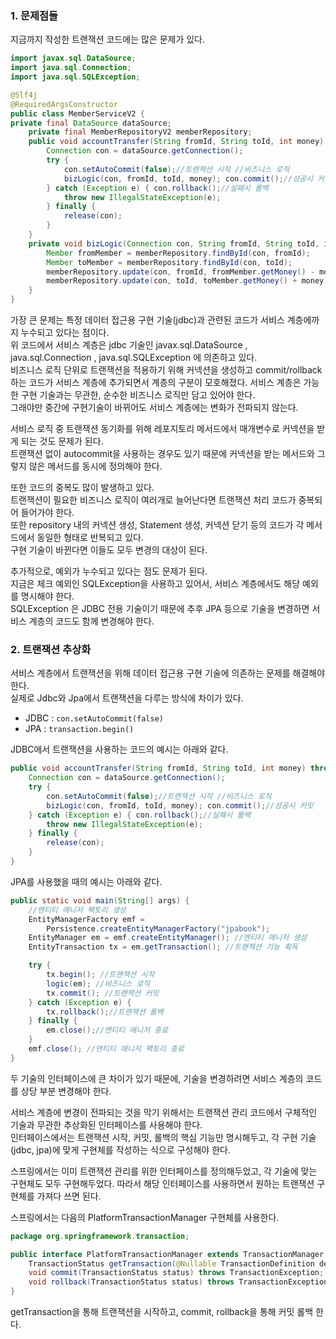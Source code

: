 ### 1. 문제점들

지금까지 작성한 트랜잭션 코드에는 많은 문제가 있다.  

```java
import javax.sql.DataSource;
import java.sql.Connection;
import java.sql.SQLException;

@Slf4j
@RequiredArgsConstructor
public class MemberServiceV2 {
private final DataSource dataSource;
    private final MemberRepositoryV2 memberRepository;
    public void accountTransfer(String fromId, String toId, int money) throws SQLException {
        Connection con = dataSource.getConnection();
        try {
            con.setAutoCommit(false);//트랜잭션 시작 //비즈니스 로직
            bizLogic(con, fromId, toId, money); con.commit();//성공시 커밋
        } catch (Exception e) { con.rollback();//실패시 롤백
            throw new IllegalStateException(e);
        } finally {
            release(con);
        }
    }
    private void bizLogic(Connection con, String fromId, String toId, int money) throws SQLException {
        Member fromMember = memberRepository.findById(con, fromId);
        Member toMember = memberRepository.findById(con, toId);
        memberRepository.update(con, fromId, fromMember.getMoney() - money);
        memberRepository.update(con, toId, toMember.getMoney() + money);
    }
}
```

가장 큰 문제는 특정 데이터 접근용 구현 기술(jdbc)과 관련된 코드가 서비스 계층에까지 누수되고 있다는 점이다.  
위 코드에서 서비스 계층은 jdbc 기술인 javax.sql.DataSource , java.sql.Connection , java.sql.SQLException 에 의존하고 있다.  
비즈니스 로직 단위로 트랜잭션을 적용하기 위해 커넥션을 생성하고 commit/rollback 하는 코드가 서비스 계층에 추가되면서 계층의 구분이 모호해졌다.
서비스 계층은 가능한 구현 기술과는 무관한, 순수한 비즈니스 로직만 담고 있어야 한다.  
그래야만 중간에 구현기술이 바뀌어도 서비스 계층에는 변화가 전파되지 않는다.

서비스 로직 중 트랜잭션 동기화를 위해 레포지토리 메서드에서 매개변수로 커넥션을 받게 되는 것도 문제가 된다.  
트랜잭션 없이 autocommit을 사용하는 경우도 있기 때문에 커넥션을 받는 메서드와 그렇지 않은 메서드를 동시에 정의해야 한다.  

또한 코드의 중복도 많이 발생하고 있다.  
트랜잭션이 필요한 비즈니스 로직이 여러개로 늘어난다면 트랜잭션 처리 코드가 중복되어 들어가야 한다.  
또한 repository 내의 커넥션 생성, Statement 생성, 커넥션 닫기 등의 코드가 각 메서드에서 동일한 형태로 반복되고 있다.  
구현 기술이 바뀐다면 이들도 모두 변경의 대상이 된다.

추가적으로, 예외가 누수되고 있다는 점도 문제가 된다.  
지금은 체크 예외인 SQLException을 사용하고 있어서, 서비스 계층에서도 해당 예외를 명시해야 한다.  
SQLException 은 JDBC 전용 기술이기 때문에 추후 JPA 등으로 기술을 변경하면 서비스 계층의 코드도 함께 변경해야 한다.

### 2. 트랜잭션 추상화

서비스 계층에서 트랜잭션을 위해 데이터 접근용 구현 기술에 의존하는 문제를 해결해야 한다.  
실제로 Jdbc와 Jpa에서 트랜잭션을 다루는 방식에 차이가 있다.  

- JDBC : `con.setAutoCommit(false)`
- JPA : `transaction.begin()`

JDBC에서 트랜잭션을 사용하는 코드의 예시는 아래와 같다.  

```java
public void accountTransfer(String fromId, String toId, int money) throws SQLException {
    Connection con = dataSource.getConnection();
    try {
        con.setAutoCommit(false);//트랜잭션 시작 //비즈니스 로직
        bizLogic(con, fromId, toId, money); con.commit();//성공시 커밋
    } catch (Exception e) { con.rollback();//실패시 롤백
        throw new IllegalStateException(e);
    } finally {
        release(con);
    }
}
```

JPA를 사용했을 때의 예시는 아래와 같다.  

```java
public static void main(String[] args) {
    //엔티티 매니저 팩토리 생성
    EntityManagerFactory emf =
        Persistence.createEntityManagerFactory("jpabook");
    EntityManager em = emf.createEntityManager(); //엔티티 매니저 생성 
    EntityTransaction tx = em.getTransaction(); //트랜잭션 기능 획득

    try {
        tx.begin(); //트랜잭션 시작 
        logic(em); //비즈니스 로직 
        tx.commit(); //트랜잭션 커밋
    } catch (Exception e) { 
        tx.rollback();//트랜잭션 롤백
    } finally {
        em.close();//엔티티 매니저 종료
    }
    emf.close(); //엔티티 매니저 팩토리 종료
}

```

두 기술의 인터페이스에 큰 차이가 있기 때문에, 기술을 변경하려면 서비스 계층의 코드를 상당 부분 변경해야 한다.  

서비스 계층에 변경이 전파되는 것을 막기 위해서는 트랜잭션 관리 코드에서 구체적인 기술과 무관한 추상화된 인터페이스를 사용해야 한다.  
인터페이스에서는 트랜잭션 시작, 커밋, 롤백의 핵심 기능만 명시해두고, 각 구현 기술(jdbc, jpa)에 맞게 구현체를 작성하는 식으로 구성해야 한다.  

스프링에서는 이미 트랜잭션 관리를 위한 인터페이스를 정의해두었고, 각 기술에 맞는 구현체도 모두 구현해두었다.
따라서 해당 인터페이스를 사용하면서 원하는 트랜잭션 구현체를 가져다 쓰면 된다.  

스프링에서는 다음의 PlatformTransactionManager 구현체를 사용한다.

```java
package org.springframework.transaction;

public interface PlatformTransactionManager extends TransactionManager {
    TransactionStatus getTransaction(@Nullable TransactionDefinition definition) throws TransactionException;
    void commit(TransactionStatus status) throws TransactionException;
    void rollback(TransactionStatus status) throws TransactionException;
}
```

getTransaction을 통해 트랜잭션을 시작하고, commit, rollback을 통해 커밋 롤백 한다.  



